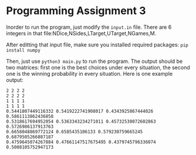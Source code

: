 # Programming Assignment 3

Inorder to run the program, just modify the `input.in` file. There are 6 integers in that file:NDice,NSides,LTarget,UTarget,NGames,M.

After editting that input file, make sure you installed required packages: `pip install numpy`

Then, just use `python3 main.py` to run the program. The output should be two matrices: first one is the best choices under every situation, the second one is the winning probability in every situation. Here is one example output:
```
2 2 2 2 
2 2 2 2 
1 1 1 1 
1 1 1 1 
0.5441807449116332 0.5419222741908017 0.4343925867444026 0.5861113862436858 
0.5318617694952054 0.5363343234271011 0.45732538072602863 0.5726986137913763 
0.6658048869772124 0.6585435106133 0.579230759665245 0.6879505266887187 
0.4759645074267884 0.47661147517675495 0.4379745796336074 0.5008105752947173 
```